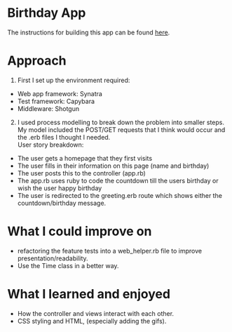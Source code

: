 # Birthday App

The instructions for building this app can be found [here](https://github.com/makersacademy/course/blob/master/intro_to_the_web/post_challenges/birthday_app.md).

# Approach

1. First I set up the environment required:
* Web app framework: Synatra
* Test framework: Capybara
* Middleware: Shotgun

2. I used process modelling to break down the problem into smaller steps. My model included the POST/GET requests that I think would occur and the .erb files I thought I needed. <br>
User story breakdown:<br>
* The user gets a homepage that they first visits <br>
* The user fills in their information on this page (name and birthday)<br>
* The user posts this to the controller (app.rb)<br>
* The app.rb uses ruby to code the countdown till the users birthday or wish the user happy birthday<br>
* The user is redirected to the greeting.erb route which shows either the countdown/birthday message.<br>

# What I could improve on
* refactoring the feature tests into a web_helper.rb file to improve presentation/readability.
* Use the Time class in a better way.

# What I learned and enjoyed
* How the controller and views interact with each other.
* CSS styling and HTML, (especially adding the gifs).
